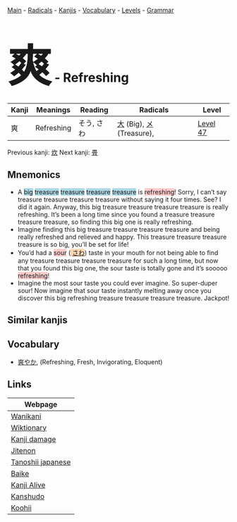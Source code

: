 <style> bigfont {font-size: 100px}</style>
[Main](../index.md) -
[Radicals](../radicals.md) -
[Kanjis](../kanjis.md) -
[Vocabulary](../vocabulary.md) -
[Levels](../levels.md) -
[Grammar](../grammar.md)
# <bigfont> 爽</bigfont> - Refreshing 

| Kanji | Meanings | Reading | Radicals | Level |
| --- | --- | --- | --- | --- |
| 爽 | Refreshing | そう, さわ | [大](../radicals/大.md) (Big), [メ](../radicals/メ.md) (Treasure),  | [Level 47](../levels/wk_level47.md) |

Previous kanji: [炊](炊.md) Next kanji: [畳](畳.md) 

## Mnemonics
 * A <span style="background-color:#ADD8E6"> big</span> <span style="background-color:#ADD8E6"> treasure</span> <span style="background-color:#ADD8E6"> treasure</span> <span style="background-color:#ADD8E6"> treasure</span> <span style="background-color:#ADD8E6"> treasure</span> is <span style="background-color:#ffcccb"> refreshing</span>! Sorry, I can’t say treasure treasure treasure treasure without saying it four times. See? I did it again. Anyway, this big treasure treasure treasure treasure is really refreshing. It’s been a long time since you found a treasure treasure treasure treasure, so finding this big one is really refreshing.
* Imagine finding this big treasure treasure treasure treasure and being really refreshed and relieved and happy. This treasure treasure treasure treasure is so big, you’ll be set for life!
* You’d had a <span style="background-color:#ffcccb"> sour</span> (<span style="background-color:#fed8b1"> [さわ](https://jisho.org/search/さわ)</span>) taste in your mouth for not being able to find any treasure treasure treasure treasure for such a long time, but now that you found this big one, the sour taste is totally gone and it’s sooooo <span style="background-color:#ffcccb"> refreshing</span>!
* Imagine the most sour taste you could ever imagine. So super-duper sour! Now imagine that sour taste instantly melting away once you discover this big refreshing treasure treasure treasure treasure. Jackpot!


## Similar kanjis
 


## Vocabulary
 * [爽やか](../vocabulary/爽.md), (Refreshing, Fresh, Invigorating, Eloquent)



## Links 

| Webpage |
| --- |
| [Wanikani          ](https://www.wanikani.com/kanji/爽) |
| [Wiktionary        ](https://en.wiktionary.org/wiki/爽) |
| [Kanji damage      ](http://www.kanjidamage.com/kanji/search?utf8=✓&q=爽) |
| [Jitenon           ](https://jitenon.com/kanji/爽) |
| [Tanoshii japanese ](https://www.tanoshiijapanese.com/dictionary/kanji.cfm?k=爽) |
| [Baike             ](https://baike.baidu.com/item/爽) |
| [Kanji Alive       ](https://app.kanjialive.com/爽) |
| [Kanshudo          ](https://www.kanshudo.com/searchmn?q=爽) |
| [Koohii            ](https://kanji.koohii.com/study/kanji/爽) |
